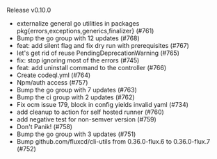 Release v0.10.0

- externalize general go utilities in packages pkg{errors,exceptions,generics,finalizer} (#761)
- Bump the go group with 12 updates (#768)
- feat: add silent flag and fix dry run with prerequisites (#767)
- let's get rid of reuse PendingDeprecationWarning (#765)
- fix: stop ignoring most of the errors (#745)
- feat: add uninstall command to the controller (#766)
- Create codeql.yml (#764)
- Npm/auth access (#757)
- Bump the go group with 7 updates (#763)
- Bump the ci group with 2 updates (#762)
- Fix ocm issue 179,  block in config yields invalid yaml (#734)
- add cleanup to action for self hosted runner (#760)
- add negative test for non-semver version (#759)
- Don't Panik! (#758)
- Bump the go group with 3 updates (#751)
- Bump github.com/fluxcd/cli-utils from 0.36.0-flux.6 to 0.36.0-flux.7 (#752)

